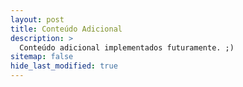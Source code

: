 ```yaml
---
layout: post
title: Conteúdo Adicional
description: >
  Conteúdo adicional implementados futuramente. ;)
sitemap: false
hide_last_modified: true
---
```


